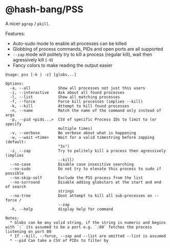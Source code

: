 @hash-bang/PSS
==============
A nicer `pgrep` / `pkill`.

Features:

* Auto-sudo mode to enable all processes can be killed
* Globbing of process commands, PIDs and open ports are all supported
* `--zap` mode will politely try to kill a process (regular kill), wait then agressively kill (`-9`)
* Fancy colors to make reading the output easier


```
Usage: pss [-k | -z] [globs...]

Options:
  -a, --all            Show all processes not just this users
  -i, --interactive    Ask about all found processes
  -l, --list           Show all matching processes
  -f, --force          Force kill processes (implies --kill)
  -k, --kill           Attempt to kill found processes
  -n, --name           Match the name of the command only instead of args
  -p, --pid <pids...>  CSV of specific Process IDs to limit to (or specify
                       multiple times)
  -v, --verbose        Be verbose about what is happening
  -w, --wait <time>    Wait for a valid timestring before zapping (default:
                       "3s")
  -z, --zap            Try to politely kill a process then agressively (implies
                       --kill)
  --no-case            Disable case insesitive searching
  --no-sudo            Do not try to elevate this process to sudo if possible
  --no-skip-self       Exclude the PSS process from the list
  --no-surround        Disable adding globstars at the start and end of search
                       strings
  --no-tree            Dont attempt to kill all sub-processes on --force /
                       --zap
  -h, --help           display help for command

Notes:
  * Globs can be any valid string, if the string is numeric and begins with `:` its assumed to be a port e.g. `:80` fetches the process listening on port 80
  * If --kill, --force, --zap and --list are omitted --list is assumed
  * --pid Can take a CSV of PIDs to filter by
```

